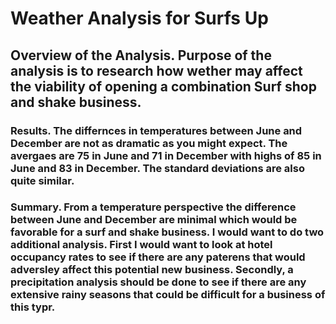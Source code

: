 # Weather Analysis for Surfs Up
## Overview of the Analysis. Purpose of the analysis is to research how wether may affect the viability of opening a combination Surf shop and shake business.
### Results. The differnces in temperatures between June and December are not as dramatic as you might expect. The avergaes are 75 in June and 71 in December with highs of 85 in June and 83 in December. The standard deviations are also quite similar.
### Summary. From a temperature perspective the difference between June and December are minimal which would be favorable for a surf and shake business. I would want to do two additional analysis. First I would want to look at hotel occupancy rates to see if there are any paterens that would adversley affect this potential new business. Secondly, a precipitation analysis should be done to see if there are any extensive rainy seasons that could be difficult for a business of this typr.
